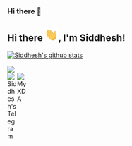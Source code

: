 ### Hi there 👋



<h2>Hi there <img src="https://raw.githubusercontent.com/ABSphreak/ABSphreak/master/gifs/Hi.gif" width="30px">, I'm Siddhesh!</h2>

[![Siddhesh's github stats](https://github-readme-stats.vercel.app/api?username=siddhrsh)](https://github.com/siddhrsh?tab=repositories)

<a href="https://github.com/siddhrsh">
 
  <img align="center" src="https://github-readme-stats-teal.vercel.app/api/top-langs/?username=siddhrsh&layout=compact" />
</a>

<br/>
<a href="https://t.me/siddk">
  <img align="left" alt="Siddhesh's Telegram" width="22px" src="https://cdn.jsdelivr.net/npm/simple-icons@v3/icons/telegram.svg" />
  <a href="https://forum.xda-developers.com/m/siddk.6111756/">
  <img align="left" alt="My XDA" width="22px" src="https://cdn.jsdelivr.net/npm/simple-icons@3.3.0/icons/xdadevelopers.svg" />
</a>
<br />
